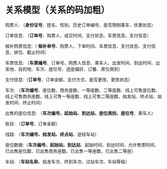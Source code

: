 # 关系模型（关系的码加粗） #

购票人: （**身份证号**、姓名、性别、历史订单编号、是否限制乘车、优惠状态）

订单信息: （**订单号**、购票人、成交时间、支付状态、车票信息、支付信息）

候补购票信息:（ **候补单号**、购票人、下单时间、车票信息、支付状态、支付信息、排位、截止时间）

车票信息: （**车票编号**、订单号、购票人信息、乘车人、出发时间、到达时间、出发地、目的地、车次、座位号、选座偏好、订餐、席位类别）

支付信息:（**订单号**、订单金额、支付方式、是否更改、更改状态）

车次: （**车次编号**、座位数、商务座数、一等座数、二等座数、线上可售座位数、线上可售商务座数、线上可售一等座数、线上可售二等座数、始发站、终点站、始发时间、终止时间）

出售的座位信息: （**车次编号、起始站、到达站、座位类别、座位号**、乘车人）

账目: （**订单号**、订单金额）

线路: （**车次编号、始发站、终点站**、途经车站）

座位数据:（**车次编号、起始站、到达站**、起始时间、到达时间、允许售票时间、已出售座位数、已出售商务座数、已出售一等座数、已出售二等座）

车站: （**车站名称**、始发车次、终到车次、过站车次、车站等级）
